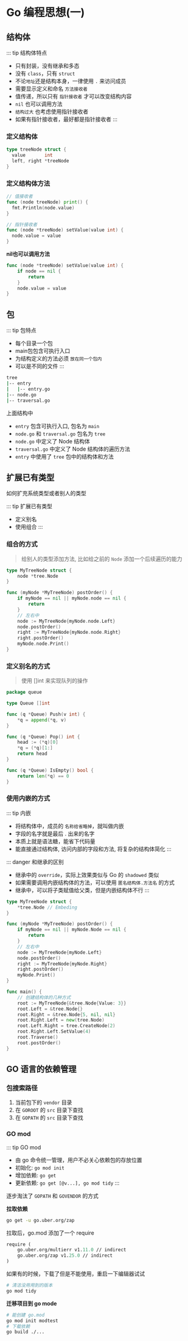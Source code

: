 # Go 编程思想(一)

## 结构体

::: tip 结构体特点
- 只有封装，没有继承和多态
- 没有 `class`，只有 `struct`
- 不论`地址`还是结构本身，一律使用 `.` 来访问成员
- 需要显示定义和命名 `方法接收者`
- 值传递，所以只有 `指针接收者` 才可以改变结构内容
- `nil` 也可以调用方法
- `结构过大` 也考虑使用指针接收者
- 如果有指针接收者，最好都是指针接收者
:::

### 定义结构体

```go
type treeNode struct {
  value       int
  left, right *treeNode
}
```

### 定义结构体方法

```go
// 值接收者
func (node treeNode) print() {
  fmt.Println(node.value)
}

// 指针接收者
func (node *treeNode) setValue(value int) {
  node.value = value
}
```

**nil也可以调用方法**

```go
func (node *treeNode) setValue(value int) {
	if node == nil {
		return
	}
	node.value = value
}
```

## 包

::: tip 包特点
- 每个目录一个包
- main包包含可执行入口
- 为结构定义的方法必须 `放在同一个包内`
- 可以是不同的文件
:::

```bash
tree
|-- entry
|   |-- entry.go
|-- node.go
|-- traversal.go
```

上面结构中

- `entry` 包含可执行入口, 包名为 `main`
- `node.go` 和 `traversal.go` 包名为 `tree`
- `node.go` 中定义了 Node 结构体
- `traversal.go` 中定义了 Node 结构体的遍历方法
- `entry` 中使用了 `tree` 包中的结构体和方法

## 扩展已有类型

如何扩充系统类型或者别人的类型

::: tip 扩展已有类型
- 定义别名
- 使用组合
:::

### 组合的方式

> 给别人的类型添加方法, 比如给之前的 `Node` 添加一个后续遍历的能力

```go
type MyTreeNode struct {
	node *tree.Node
}

func (myNode *MyTreeNode) postOrder() {
	if myNode == nil || myNode.node == nil {
		return
	}
	// 左右中
	node := MyTreeNode{myNode.node.Left}
	node.postOrder()
	right := MyTreeNode{myNode.node.Right}
	right.postOrder()
	myNode.node.Print()
}
```

### 定义别名的方式

> 使用 []int 来实现队列的操作

```go
package queue

type Queue []int

func (q *Queue) Push(v int) {
	*q = append(*q, v)
}

func (q *Queue) Pop() int {
	head := (*q)[0]
	*q = (*q)[1:]
	return head
}

func (q *Queue) IsEmpty() bool {
	return len(*q) == 0
}
```

### 使用内嵌的方式

::: tip 内嵌
- 将结构体中，成员的 `名称给省略掉`，就叫做内嵌
- 字段的名字就是最后 . 出来的名字
- 本质上就是语法糖，能省下代码量
- 能直接通过结构体, 访问内部的字段和方法, 将复杂的结构体简化
:::

::: danger 和继承的区别

- 继承中的 `override`，实际上效果类似与 Go 的 `shadowed` 类似
- 如果需要调用内嵌结构体的方法，可以使用 `匿名结构体.方法名` 的方式
- 继承中，可以将子类赋值给父类，但是内嵌结构体不行
:::

```go
type MyTreeNode struct {
	*tree.Node // Embeding
}

func (myNode *MyTreeNode) postOrder() {
	if myNode == nil || myNode.Node == nil {
		return
	}
	// 左右中
	node := MyTreeNode{myNode.Left}
	node.postOrder()
	right := MyTreeNode{myNode.Right}
	right.postOrder()
	myNode.Print()
}

func main() {
	// 创建结构体的几种方式
	root := MyTreeNode{&tree.Node{Value: 3}}
	root.Left = &tree.Node{}
	root.Right = &tree.Node{5, nil, nil}
	root.Right.Left = new(tree.Node)
	root.Left.Right = tree.CreateNode(2)
	root.Right.Left.SetValue(4)
	root.Traverse()
	root.postOrder()
}
```

## GO 语言的依赖管理

### 包搜索路径

1. 当前包下的 `vendor` 目录
2. 在 `GOROOT` 的 `src` 目录下查找
3. 在 `GOPATH` 的 `src` 目录下查找

### GO mod

::: tip GO mod
- 由 go 命令统一管理，用户不必关心依赖包的存放位置
- 初始化: `go mod init`
- 增加依赖: `go get`
- 更新依赖: `go get [@v...], go mod tidy`
:::

逐步淘汰了 `GOPATH` 和 `GOVENDOR` 的方式

**拉取依赖**

```bash
go get -u go.uber.org/zap
```

拉取后，go.mod 添加了一个 require

```go.mod
require (
	go.uber.org/multierr v1.11.0 // indirect
	go.uber.org/zap v1.25.0 // indirect
)
```

如果有的时候，下载了但是不能使用，重启一下编辑器试试

```bash
# 清洁没用用到的版本
go mod tidy
```

**迁移项目到 go mode**
```bash
# 能创建 go.mod
go mod init modtest
# 下载依赖
go build ./...
```